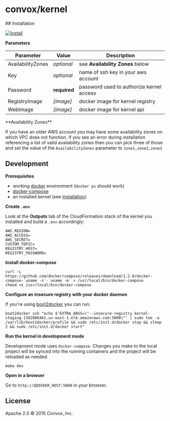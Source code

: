 # convox/kernel

<a name="installation">
## Installation

[![Install](https://s3.amazonaws.com/cloudformation-examples/cloudformation-launch-stack.png)](https://console.aws.amazon.com/cloudformation/home?region=us-east-1#cstack=sn%7Econvox%7Cturl%7Ehttp://convox.s3.amazonaws.com/kernel.json)

**Parameters**

| Parameter         | Value        | Description                              |
|-------------------|--------------|------------------------------------------|
| AvailabilityZones | *optional*   | see **Availability Zones** below         |
| Key               | *optional*   | name of ssh key in your aws account      |
| Password          | **required** | password used to authorize kernel access |
| RegistryImage     | *[image]*    | docker image for kernel registry         |
| WebImage          | *[image]*    | docker image for kernel api              |

<a name="availability-zones">
**Availability Zones**

If you have an older AWS account you may have some availability zones on which VPC does not function. If you see an error during installation referencing a list of valid availability zones then you can pick three of those and set the value of the `AvailabilityZones` parameter to `zone1,zone2,zone3`

## Development

**Prerequisites**

* working [docker](https://docs.docker.com/installation/) environment (`docker ps` should work)
* [docker-compose](https://docs.docker.com/compose/install/)
* an installed kernel (see [Installation](#installation))

**Create `.env`**

Look at the **Outputs** tab of the CloudFormation stack of the kernel you installed and build a `.env`  accordingly:

```
AWS_REGION=
AWS_ACCESS=
AWS_SECRET=
CUSTOM_TOPIC=
REGISTRY_HOST=
REGISTRY_PASSWORD=
```

**Install docker-compose**

```
curl -L https://github.com/docker/compose/releases/download/1.2.0/docker-compose-`uname -s`-`uname -m` > /usr/local/bin/docker-compose
chmod +x /usr/local/bin/docker-compose
```

**Configure an insecure registry with your docker daemon**

If you're using [boot2docker](http://boot2docker.io/) you can run:

```
boot2docker ssh "echo $'EXTRA_ARGS=\"--insecure-registry kernel-staging-1392086461.us-east-1.elb.amazonaws.com:5000\"' | sudo tee -a /var/lib/boot2docker/profile && sudo /etc/init.d/docker stop && sleep 2 && sudo /etc/init.d/docker start"
```

**Run the kernel in development mode**

Development mode uses `docker-compose`. Changes you make to the local project will be synced into the running containers and the project will be reloaded as needed.

`make dev`

**Open in a browser**

Go to `http://$DOCKER_HOST:5000` in your browser.

## License

Apache 2.0 &copy; 2015 Convox, Inc.
